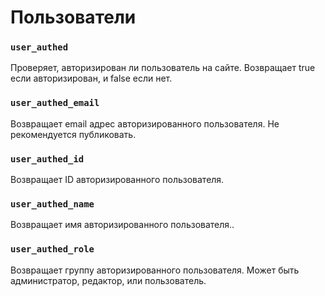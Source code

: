 # Пользователи

### `user_authed`

Проверяет, авторизирован ли пользователь на сайте. Возвращает true если авторизирован, и false если нет.

### `user_authed_email`

Возвращает email адрес авторизированного пользователя. Не рекомендуется публиковать.

### `user_authed_id`

Возвращает ID авторизированного пользователя.

### `user_authed_name`

Возвращает имя авторизированного пользователя..

### `user_authed_role`

Возвращает группу авторизированного пользователя. Может быть администратор, редактор, или пользователь.